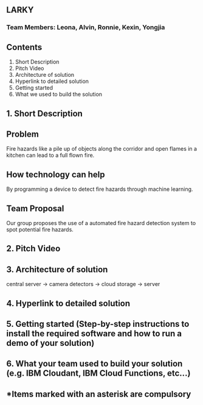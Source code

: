 ## LARKY
### Team Members: Leona, Alvin, Ronnie, Kexin, Yongjia
## **Contents**
1. Short Description
2. Pitch Video
3. Architecture of solution
4. Hyperlink to detailed solution
5. Getting started
6. What we used to build the solution
## 1. **Short Description**
## **Problem**

Fire hazards like a pile up of objects along the corridor and open flames in a kitchen can lead to a full flown fire. 

## **How technology can help**

By programming a device to detect fire hazards through machine learning. 

## **Team Proposal**

Our group proposes the use of a automated fire hazard detection system to spot potential fire hazards.

## 2. **Pitch Video**

## 3. **Architecture of solution** 

central server -> camera detectors -> cloud storage -> server

## 4. **Hyperlink to detailed solution**

## 5. **Getting started** (Step-by-step instructions to install the required software and how to run a demo of your solution)

## 6. **What your team used to build your solution** (e.g. IBM Cloudant, IBM Cloud Functions, etc...)

## *Items marked with an asterisk are compulsory
